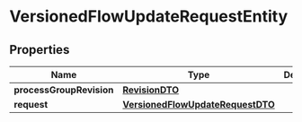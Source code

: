 # VersionedFlowUpdateRequestEntity

## Properties
Name | Type | Description | Notes
------------ | ------------- | ------------- | -------------
**processGroupRevision** | [**RevisionDTO**](RevisionDTO.md) |  |  [optional]
**request** | [**VersionedFlowUpdateRequestDTO**](VersionedFlowUpdateRequestDTO.md) |  |  [optional]
